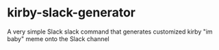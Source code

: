 # kirby-slack-generator

A very simple Slack slack command that generates customized kirby "im baby" meme onto the Slack channel